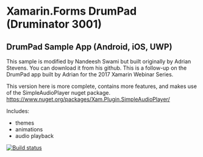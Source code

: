 # Xamarin.Forms DrumPad (Druminator 3001)

## DrumPad Sample App (Android, iOS, UWP)
This sample is modified by Nandeesh Swami but built originally by Adrian Stevens. You can download it from his github.
This is a follow-up on the DrumPad app built by Adrian for the 2017 Xamarin Webinar Series.

This version here is more complete, contains more features, and makes use of the SimpleAudioPlayer nuget package.
https://www.nuget.org/packages/Xam.Plugin.SimpleAudioPlayer/

Includes:
- themes
- animations
- audio playback

[![Build status](https://build.appcenter.ms/v0.1/apps/4a5b1923-85b1-4245-bedf-f37da0794558/branches/Dev/badge)](https://appcenter.ms)

